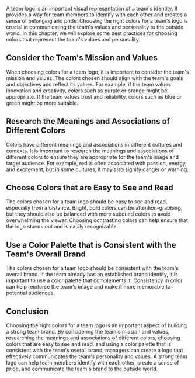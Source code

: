 

A team logo is an important visual representation of a team's identity. It provides a way for team members to identify with each other and creates a sense of belonging and pride. Choosing the right colors for a team's logo is crucial in communicating the team's values and personality to the outside world. In this chapter, we will explore some best practices for choosing colors that represent the team's values and personality.

## Consider the Team's Mission and Values

When choosing colors for a team logo, it is important to consider the team's mission and values. The colors chosen should align with the team's goals and objectives and reflect its values. For example, if the team values innovation and creativity, colors such as purple or orange might be appropriate. If the team values trust and reliability, colors such as blue or green might be more suitable.

## Research the Meanings and Associations of Different Colors

Colors have different meanings and associations in different cultures and contexts. It is important to research the meanings and associations of different colors to ensure they are appropriate for the team's image and target audience. For example, red is often associated with passion, energy, and excitement, but in some cultures, it may also signify danger or warning.

## Choose Colors that are Easy to See and Read

The colors chosen for a team logo should be easy to see and read, especially from a distance. Bright, bold colors can be attention-grabbing, but they should also be balanced with more subdued colors to avoid overwhelming the viewer. Choosing contrasting colors can help ensure that the logo stands out and is easily recognizable.

## Use a Color Palette that is Consistent with the Team's Overall Brand

The colors chosen for a team logo should be consistent with the team's overall brand. If the team already has an established brand identity, it is important to use a color palette that complements it. Consistency in color can help reinforce the team's image and make it more memorable to potential audiences.

## Conclusion

Choosing the right colors for a team logo is an important aspect of building a strong team brand. By considering the team's mission and values, researching the meanings and associations of different colors, choosing colors that are easy to see and read, and using a color palette that is consistent with the team's overall brand, managers can create a logo that effectively communicates the team's personality and values. A strong team logo can help team members identify with each other, create a sense of pride, and communicate the team's brand to the outside world.
